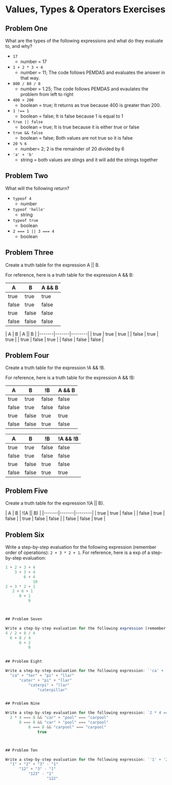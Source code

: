 # Values, Types & Operators Exercises

## Problem One

What are the types of the following expressions and what do they evaluate to, and why?

* `17`
    * number = 17
* `1 + 2 * 3 + 4`
    * number = 11; The code follows 
    PEMDAS and evaluates the answer in that way.
* `800 / 80 / 8`
    * number = 1.25; The code follows PEMDAS and evaulates the problem from left to right
* `400 > 200`
    * boolean = true; It returns as true because 400 is greater than 200.
* `1 !== 1`
    * boolean = false; It is false because 1 is equal to 1
* `true || false`
    * boolean = true; It is true because it is either true or false
* `true && false`
    * boolean = false; Both values are not true so it is false
* `20 % 6`
    * number= 2; 2 is the remainder of 20 divided by 6
* `'a' + 'b'`
    * string = both values are stings and it will add the strings together

## Problem Two

What will the following return?

* `typeof 4`
    * number
*  `typeof 'hello'`
    * string
*  `typeof true`
    * boolean 
* `2 === 1 || 3 === 4`
    * boolean 
## Problem Three

Create a truth table for the expression A || B.

For reference, here is a truth table for the expression A && B:



|   A   |   B   | A && B | 
|-------|-------|--------|
| true  | true  | true  |
| false | true  | false |
| true  | false | false |
| false | false | false | 

|   A   |   B   | A || B | 
|-------|-------|--------|
| true  | true  | true  |
| false | true  | true  |
| true  | false | true  | 
| false | false | false | 



## Problem Four

Create a truth table for the expression !A && !B.

For reference, here is a truth table for the expression A && !B:



|   A   |   B   |   !B   | A && B | 
|-------|-------|--------|--------|
| true  | true  | false  | false |
| false | true  | false  | false |
| true  | false | true   | true  |
| false | false |  true  | false | 

|   A   |   B   |   !B   | !A && !B | 
|-------|-------|--------|--------|
| true  | true  | false  | false |
| false | true  | false  | false |
| true  | false | true   | false |
| false | false |  true  | true  | 

## Problem Five

Create a truth table for the expression !(A || B).

|   A   |   B   | !(A || B) | 
|-------|-------|--------|
| true  | true  | false  |
| false | true  | false  |
| true  | false | false  | 
| false | false | true   | 

## Problem Six

Write a step-by-step evaluation for the following expression (remember order of operations): `2 + 3 * 2 + 1`.
  For reference, here is a exp of a step-by-step evaluation: 
  ```js
  1 + 2 + 3 + 4  
      3 + 3 + 4
          6 + 4
              10
  2 + 3 * 2 + 1
     2 + 6 + 1
        8 + 1
            9


  
 ## Problem Seven
 
 Write a step-by-step evaluation for the following expression (remember order of operations): `4 / 2 + 8 / 4`.
  4 / 2 + 8 / 4
    6 + 8 / 4
        6 + 2
            8
        
 
 ## Problem Eight
 
 Write a step-by-step evaluation for the following expression: `'ca' + 'ter' + 'pi' + 'llar'`.
    "ca" + "ter" + "pi" + "llar"
        "cater" + "pi" + "llar"
            "caterpi" + "llar"
                "caterpillar"

 
 ## Problem Nine
 
 Write a step-by-step evaluation for the following expression: `2 * 4 === 8 && 'car' + 'pool' === 'carpool'`.
    2 * 4 === 8 && "car" + "pool" === "carpool"
        8 === 8 && "car" + "pool" === "carpool"
            8 === 8 && "carpool" === "carpool"
                true


 
 ## Problem Ten
 
  Write a step-by-step evaluation for the following expression: `'1' + '2' + '3' - '1'`.
    "1" + "2" + "3" - "1"
        "12" + "3" - "1"
            "123" - "1"
                    "122"

